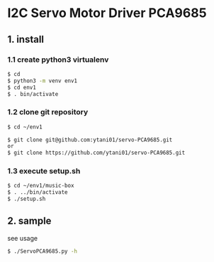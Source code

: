 # I2C Servo Motor Driver PCA9685

## 1. install

### 1.1 create python3 virtualenv

```bash
$ cd
$ python3 -m venv env1
$ cd env1
$ . bin/activate
```

### 1.2 clone git repository

```bash
$ cd ~/env1

$ git clone git@github.com:ytani01/servo-PCA9685.git
or 
$ git clone https://github.com/ytani01/servo-PCA9685.git
```

### 1.3 execute setup.sh

```bash
$ cd ~/env1/music-box
$ . ../bin/activate
$ ./setup.sh
```

## 2. sample

see usage

```bash
$ ./ServoPCA9685.py -h
```
